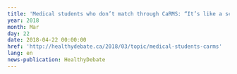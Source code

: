 ```yaml
---
title: 'Medical students who don’t match through CaRMS: “It’s like a scarlet letter”'
year: 2018
month: Mar
day: 22
date: 2018-04-22 00:00:00
href: 'http://healthydebate.ca/2018/03/topic/medical-students-carms'
lang: en
news-publication: HealthyDebate
---
```



